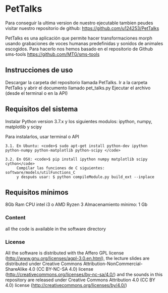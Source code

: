 PetTalks
========= 

Para conseguir la ultima version de nuestro ejecutable tambien peudes visitar nuestro repositorio de github: https://github.com/u124253/PetTalks

PetTalks es una aplicación que permite hacer transformaciones morph usando grabaciones de voces humanas predefinidas y sonidos de animales escogidos.
Para hacerlo nos hemos basado en el repositorio de Github sms-tools https://github.com/MTG/sms-tools

Instrucciones de uso
----------
Descargar la carpeta del repositorio llamada PetTalks.
Ir a la carpeta PetTalks y abrir el documento llamado pet_talks.py
Ejecutar el archivo (desde el terminal o en la API)


Requisitos del sistema
----------
Instalar Python version 3.7.x y los siguientes modulos: ipython, numpy, matplotlib y scipy
  
  Para instalarlos, usar terminal o API
  
    3.1. En Ubuntu: <code>$ sudo apt-get install python-dev ipython python-numpy python-matplotlib python-scipy </code>
  
    3.2. En OSX: <code>$ pip install ipython numpy matplotlib scipy cython</code>
         Compilar las funciones de C siguientes: software/models/utilFunctions_C 
         y después usar: $ python compileModule.py build_ext --inplace

Requisitos mínimos
----------
8Gb Ram
CPU intel i3 o AMD Ryzen 3
Almacenamiento mínimo: 1 Gb


### Content
all the code is available in the software directory

### License

All the software is distributed with the Affero GPL license (http://www.gnu.org/licenses/agpl-3.0.en.html), the lecture slides are distributed under Creative Commons Attribution-NonCommercial-ShareAlike 4.0 (CC BY-NC-SA 4.0) license (http://creativecommons.org/licenses/by-nc-sa/4.0/) and the sounds in this repository are released under Creative Commons Attribution 4.0 (CC BY 4.0) license (http://creativecommons.org/licenses/by/4.0/)
